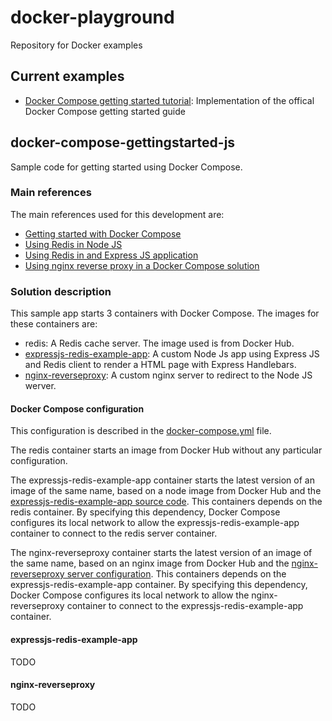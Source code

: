 # docker-playground

Repository for Docker examples

## Current examples

* [Docker Compose getting started tutorial](#docker-compose-gettingstarted-js): Implementation of the offical Docker Compose getting started guide

## docker-compose-gettingstarted-js

Sample code for getting started using Docker Compose.

### Main references

The main references used for this development are:

* [Getting started with Docker Compose](https://docs.docker.com/compose/gettingstarted/)
* [Using Redis in Node JS](https://www.sitepoint.com/using-redis-node-js/)
* [Using Redis in and Express JS application](https://coligo.io/nodejs-api-redis-cache/)
* [Using nginx reverse proxy in a Docker Compose solution](http://www.bogotobogo.com/DevOps/Docker/Docker-Compose-Nginx-Reverse-Proxy-Multiple-Containers.php)

### Solution description

This sample app starts 3 containers with Docker Compose. The images for these containers are:

* redis: A Redis cache server. The image used is from Docker Hub.
* [expressjs-redis-example-app](#expressjs-redis-example-app): A custom Node Js app using Express JS and Redis client to render a HTML page with Express Handlebars.
* [nginx-reverseproxy](#nginx-reverseproxy): A custom nginx server to redirect to the Node JS werver.

#### Docker Compose configuration

This configuration is described in the [docker-compose.yml](docker-compose-gettingstarted-js/docker-compose.yml) file.

The redis container starts an image from Docker Hub without any particular configuration.

The expressjs-redis-example-app container starts the latest version of an image of the same name, based on a node image from Docker Hub and the [expressjs-redis-example-app source code](#expressjs-redis-example-app). This containers depends on the redis container. By specifying this dependency, Docker Compose configures its local network to allow the expressjs-redis-example-app container to connect to the redis server container.

The nginx-reverseproxy container starts the latest version of an image of the same name, based on an nginx image from Docker Hub and the [nginx-reverseproxy server configuration](#nginx-reverseproxy). This containers depends on the expressjs-redis-example-app container. By specifying this dependency, Docker Compose configures its local network to allow the nginx-reverseproxy container to connect to the expressjs-redis-example-app container.

#### expressjs-redis-example-app

TODO

#### nginx-reverseproxy

TODO
